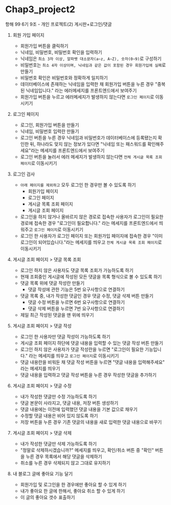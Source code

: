 # Chap3_project2

항해 99 6기 9조 - 개인 프로젝트(2) 게시판+로그인/댓글

1. 회원 가입 페이지

   - 회원가입 버튼을 클릭하기
   - 닉네임, 비밀번호, 비밀번호 확인을 입력하기
   - 닉네임은 `최소 3자 이상, 알파벳 대소문자(a~z, A~Z), 숫자(0~9)`로 구성하기
   - 비밀번호는 `최소 4자 이상이며, 닉네임과 같은 값이 포함된 경우 회원가입에 실패`로 만들기
   - 비밀번호 확인은 비밀번호와 정확하게 일치하기
   - 데이터베이스에 존재하는 닉네임을 입력한 채 회원가입 버튼을 누른 경우 "중복된 닉네임입니다." 라는 에러메세지를 프론트엔드에서 보여주기
   - 회원가입 버튼을 누르고 에러메세지가 발생하지 않는다면 `로그인 페이지`로 이동시키기

2. 로그인 페이지

   - 로그인, 회원가입 버튼을 만들기
   - 닉네임, 비밀번호 입력란 만들기
   - 로그인 버튼을 누른 경우 닉네임과 비밀번호가 데이터베이스에 등록됐는지 확인한 뒤, 하나라도 맞지 않는 정보가 있다면 "닉네임 또는 패스워드를 확인해주세요"라는 메세지를 프론트엔드에서 보여주기
   - 로그인 버튼을 눌러서 에러 메세지가 발생하지 않는다면 `전체 게시글 목록 조회 페이지`로 이동시키기

3. 로그인 검사

   - `아래 페이지를 제외하고` 모두 로그인 한 경우만 볼 수 있도록 하기
     - 회원가입 페이지
     - 로그인 페이지
     - 게시글 목록 조회 페이지
     - 게시글 조회 페이지
   - 로그인을 하지 않거나 올바르지 않은 경로로 접속한 사용자가 로그인이 필요한 경로에 접속한 경우 "로그인이 필요합니다." 라는 메세지를 프론트엔드에서 띄워주고 `로그인 페이지`로 이동시키기
   - 로그인 한 사용자가 로그인 페이지 또는 회원가입 페이지에 접속한 경우 "이미 로그인이 되어있습니다."라는 메세지를 띄우고 `전체 게시글 목록 조회 페이지`로 이동시키기

4. 게시글 조회 페이지 > 댓글 목록 조회

   - 로그인 하지 않은 사용자도 댓글 목록 조회가 가능하도록 하기
   - 현재 조회중인 게시글에 작성된 모든 댓글을 목록 형식으로 볼 수 있도록 하기
   - 댓글 목록 위에 댓글 작성란 만들기
     - 댓글 작성에 관한 기능은 5번 요구사항으로 연결하기
   - 댓글 목록 중, 내가 작성한 댓글인 경우 댓글 수정, 댓글 삭제 버튼 만들기
     - 댓글 수정 버튼을 누르면 6번 요구사항으로 연결하기
     - 댓글 삭제 버튼을 누르면 7번 요구사항으로 연결하기
   - 제일 최근 작성된 댓글을 맨 위에 띄우기

5. 게시글 조회 페이지 > 댓글 작성

   - 로그인 한 사용자만 댓글 작성이 가능하도록 하기
   - 게시글 조회 페이지 하단에 댓글 내용을 입력할 수 있는 댓글 작성 버튼 만들기
   - 로그인 하지 않은 사용자가 댓글 작성란을 누르면 "로그인이 필요한 기능입니다." 라는 메세지를 띄우고 `로그인 페이지`로 이동시키기
   - 댓글 내용란을 비워둔 채 댓글 작성 버튼을 누르면 "댓글 내용을 입력해주세요" 라는 메세지를 띄우기
   - 댓글 내용을 입력하고 댓글 작성 버튼을 누른 경우 작성한 댓글을 추가하기

6. 게시글 조회 페이지 > 댓글 수정

   - 내가 작성한 댓글만 수정 가능하도록 하기
   - 댓글 본문이 사라지고, 댓글 내용, 저장 버튼 생성하기
   - 댓글 내용에는 이전에 입력했던 댓글 내용을 기본 값으로 채우기
   - 수정할 댓글 내용은 비어 있지 않도록 하기
   - 저장 버튼을 누른 경우 기존 댓글의 내용을 새로 입력한 댓글 내용으로 바꾸기

7. 게시글 조회 페이지 > 댓글 삭제

   - 내가 작성한 댓글만 삭제 가능하도록 하기
   - "정말로 삭제하시겠습니까?" 메세지를 띄우고, 확인/취소 버튼 중 "확인" 버튼을 누른 경우 목록에서 해당 댓글을 삭제하기
   - 취소를 누른 경우 삭제되지 않고 그대로 유지하기

8. 내 블로그 글에 좋아요 기능 달기
   - 회원가입 및 로그인을 한 경우에만 좋아요 할 수 있게 하기
   - 내가 좋아요 한 글에 한해서, 좋아요 취소 할 수 있게 하기
   - 이 글의 좋아요 갯수 표출하기
